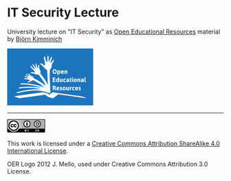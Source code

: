 # IT Security Lecture

University lecture on "IT Security" as
[Open Educational Resources](http://www.unesco.org/new/en/communication-and-information/access-to-knowledge/open-educational-resources/)
material by [Björn Kimminich](http://kimminich.de)

[![OER Logo 2012 J. Mello, used under Creative Commons Attribution 3.0 License](oer_logo.png)](http://www.unesco.org/new/en/communication-and-information/access-to-knowledge/open-educational-resources/)

----

[![CC BY SA 4.0](cc_by-sa_4.0.png)](https://creativecommons.org/licenses/by-sa/4.0/)

This work is licensed under a
[Creative Commons Attribution ShareAlike 4.0 International License](https://creativecommons.org/licenses/by-sa/4.0/).

OER Logo 2012 J. Mello, used under Creative Commons Attribution 3.0
License.